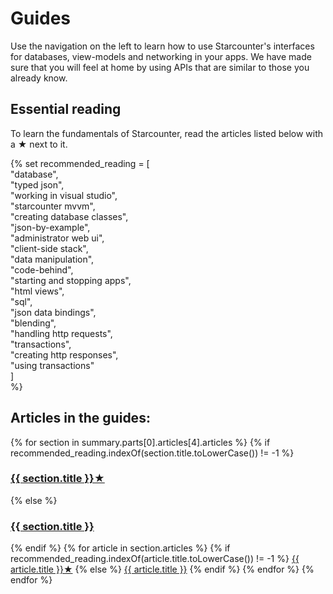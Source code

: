 # Guides

Use the navigation on the left to learn how to use Starcounter's interfaces for databases, view-models and networking in your apps. We have made sure that you will feel at home by using APIs that are similar to those you already know.

## Essential reading

To learn the fundamentals of Starcounter, read the articles listed below with a ★ next to it.

{% set recommended\_reading = \[  
        "database",  
        "typed json",  
        "working in visual studio",  
        "starcounter mvvm",  
        "creating database classes",  
        "json-by-example",  
        "administrator web ui",  
        "client-side stack",  
        "data manipulation",  
        "code-behind",  
        "starting and stopping apps",  
        "html views",  
        "sql",  
        "json data bindings",  
        "blending",  
        "handling http requests",  
        "transactions",  
        "creating http responses",  
        "using transactions"  
    \]  
%}

## Articles in the guides:

 {% for section in summary.parts\[0\].articles\[4\].articles %} {% if recommended\_reading.indexOf\(section.title.toLowerCase\(\)\) != -1 %}

### [{{ section.title }}★](https://github.com/Starcounter/Docs/tree/a457da51e4f68712de07c6ce90f9b1987ce2f3db/%7B%7B%20section.path%20%7D%7D)

 {% else %}

### [{{ section.title }}](https://github.com/Starcounter/Docs/tree/a457da51e4f68712de07c6ce90f9b1987ce2f3db/%7B%7B%20section.path%20%7D%7D)

 {% endif %} {% for article in section.articles %} {% if recommended\_reading.indexOf\(article.title.toLowerCase\(\)\) != -1 %} [{{ article.title }}★](https://github.com/Starcounter/Docs/tree/a457da51e4f68712de07c6ce90f9b1987ce2f3db/%7B%7B%20article.path%20%7C%20urlize%289,%20true%29%20%7C%20safe%7D%7D) {% else %} [{{ article.title }}](https://github.com/Starcounter/Docs/tree/a457da51e4f68712de07c6ce90f9b1987ce2f3db/%7B%7B%20article.path%20%7C%20urlize%289,%20true%29%20%7C%20safe%7D%7D) {% endif %} {% endfor %} {% endfor %}

